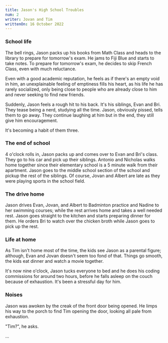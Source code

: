 ```yaml
---
title: Jason's High School Troubles
num: 2
writer: Jovan and Tim
writtenOn: 16 October 2022
---
```


### School life

The bell rings, Jason packs up his books from Math Class and heads to the library to prepare for tomorrow's exam. He jams to Fiji Blue and starts to take notes. To prepare for tomorrow's exam, he decides to skip French Class, even with much reluctance.

Even with a good academic reputation, he feels as if there's an empty void in him, an unexplainable feeling of emptiness fills his heart, as his life he has rarely socialized, only being close to people who are already close to him and never seeking to find new friends.

Suddenly, Jason feels a rough hit to his back. It's his siblings, Evan and Bri. They tease being a nerd, studying all the time. Jason, obviously pissed, tells them to go away. They continue laughing at him but in the end, they still give him encouragement.

It's becoming a habit of them three.

### The end of school

4 o'clock rolls in, Jason packs up and comes over to Evan and Bri's class. They go to his car and pick up their siblings. Antonio and Nicholas walks home together since their elementary school is a 5 minute walk from their apartment. Jason goes to the middle school section of the school and pickup the rest of the siblings. Of course, Jovan and Albert are late as they were playing sports in the school field.

### The drive home

Jason drives Evan, Jovan, and Albert to Badminton practice and Nadine to her swimming courses; while the rest arrives home and takes a well needed rest. Jason goes straight to the kitchen and starts preparing dinner for them. He orders Bri to watch over the chicken broth while Jason goes to pick up the rest.

### Life at home

As Tim isn't home most of the time, the kids see Jason as a parental figure; although, Evan and Jovan doesn't seem too fond of that. Things go smooth, the kids eat dinner and watch a movie together.

It's now nine o'clock, Jason tucks everyone to bed and he does his coding commissions for around two hours, before he falls asleep on the couch because of exhaustion. It's been a stressful day for him.

### Noises

Jason was awoken by the creak of the front door being opened. He limps his way to the porch to find Tim opening the door, looking all pale from exhaustion.

"Tim?", he asks.

...
